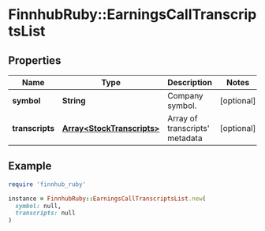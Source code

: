 # FinnhubRuby::EarningsCallTranscriptsList

## Properties

| Name | Type | Description | Notes |
| ---- | ---- | ----------- | ----- |
| **symbol** | **String** | Company symbol. | [optional] |
| **transcripts** | [**Array&lt;StockTranscripts&gt;**](StockTranscripts.md) | Array of transcripts&#39; metadata | [optional] |

## Example

```ruby
require 'finnhub_ruby'

instance = FinnhubRuby::EarningsCallTranscriptsList.new(
  symbol: null,
  transcripts: null
)
```


